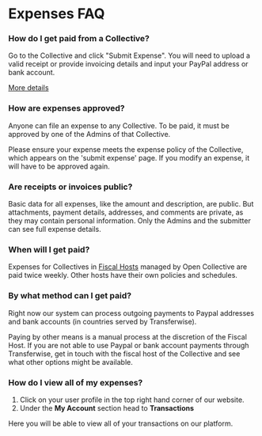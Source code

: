 # Expenses FAQ

### How do I get paid from a Collective?

Go to the Collective and click "Submit Expense". You will need to upload a valid receipt or provide invoicing details and input your PayPal address or bank account.

[More details](submitting-expenses/)

### How are expenses approved?

Anyone can file an expense to any Collective. To be paid, it must be approved by one of the Admins of that Collective.

Please ensure your expense meets the expense policy of the Collective, which appears on the 'submit expense' page. If you modify an expense, it will have to be approved again.&#x20;

### Are receipts or invoices public?

Basic data for all expenses, like the amount and description, are public. But attachments, payment details, addresses, and comments are private, as they may contain personal information. Only the Admins and the submitter can see full expense details.

### When will I get paid?

Expenses for Collectives in [Fiscal Hosts](../fiscal-hosts/fiscal-hosts.md) managed by Open Collective are paid twice weekly. Other hosts have their own policies and schedules.

### By what method can I get paid?

Right now our system can process outgoing payments to Paypal addresses and bank accounts (in countries served by Transferwise).

Paying by other means is a manual process at the discretion of the Fiscal Host. If you are not able to use Paypal or bank account payments through Transferwise, get in touch with the fiscal host of the Collective and see what other options might be available.

### How do I view all of my expenses?

1. Click on your user profile in the top right hand corner of our website.&#x20;
2. Under the **My Account** section head to **Transactions**&#x20;

Here you will be able to view all of your transactions on our platform.&#x20;
